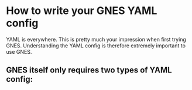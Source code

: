 # How to write your GNES YAML config

YAML is everywhere. This is pretty much your impression when first trying GNES. Understanding the YAML config is therefore extremely important to use GNES.

GNES itself only requires two types of YAML config:
- 
